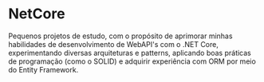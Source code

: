 # NetCore
Pequenos projetos de estudo, com o propósito de aprimorar minhas habilidades de desenvolvimento de WebAPI's com o .NET Core, experimentando diversas arquiteturas e patterns, aplicando boas práticas de programação 
(como o SOLID) e adquirir experiência com ORM por meio do Entity Framework.
